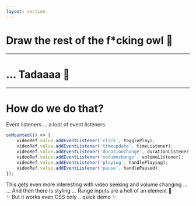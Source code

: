 ```yaml
---
layout: section
---
```


# Draw the rest of the f*cking owl 🦉

---


# ... Tadaaaa 🎉

<VideoSimple url="https://commondatastorage.googleapis.com/gtv-videos-bucket/sample/BigBuckBunny.mp4" />

---

# How do we do that?

Event listeners ... <v-click> a loot of event listeners </v-click>

<v-click>

```js
onMounted(() => {
    videoRef.value.addEventListener('click', togglePlay);
    videoRef.value.addEventListener('timeupdate', timeListener);
    videoRef.value.addEventListener('durationchange', durationListener);
    videoRef.value.addEventListener('volumechange', volumeListener);
    videoRef.value.addEventListener('playing', handlePlaying);
    videoRef.value.addEventListener('pause', handlePaused);
});
```

</v-click>

<v-click>
This gets even more interesting with video seeking and volume changing ...
</v-click>

<br/>

<v-click>
... And then there is styling ... Range inputs are a hell of an element 🫠
</v-click>

<br/>

<v-click>
✨ But it works even CSS only .. quick demo ✨
</v-click>